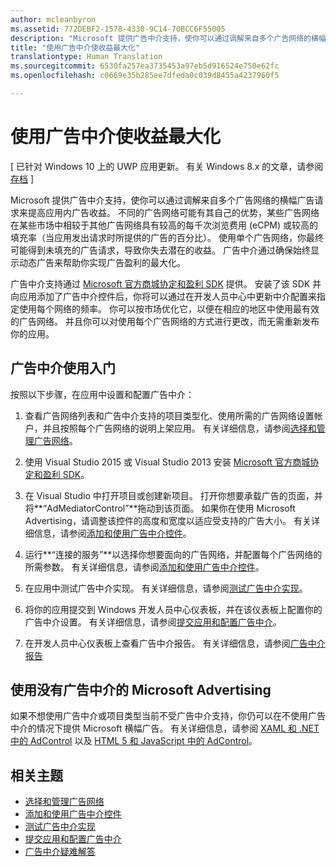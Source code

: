 ```yaml
---
author: mcleanbyron
ms.assetid: 772DEBF2-1578-4330-9C14-70BCC6F55005
description: "Microsoft 提供广告中介支持，使你可以通过调解来自多个广告网络的横幅广告请求来提高应用内广告收益。"
title: "使用广告中介使收益最大化"
translationtype: Human Translation
ms.sourcegitcommit: 6530fa257ea3735453a97eb5d916524e750e62fc
ms.openlocfilehash: c0669e35b285ee7dfeda0c039d8455a4237960f5

---
```


#  使用广告中介使收益最大化


\[ 已针对 Windows 10 上的 UWP 应用更新。 有关 Windows 8.x 的文章，请参阅[存档](http://go.microsoft.com/fwlink/p/?linkid=619132) \]

Microsoft 提供广告中介支持，使你可以通过调解来自多个广告网络的横幅广告请求来提高应用内广告收益。 不同的广告网络可能有其自己的优势，某些广告网络在某些市场中相较于其他广告网络具有较高的每千次浏览费用 (eCPM) 或较高的填充率（当应用发出请求时所提供的广告的百分比）。 使用单个广告网络，你最终可能得到未填充的广告请求，导致你失去潜在的收益。 广告中介通过确保始终显示动态广告来帮助你实现广告盈利的最大化。

广告中介支持通过 [Microsoft 官方商城协定和盈利 SDK](http://aka.ms/store-em-sdk) 提供。 安装了该 SDK 并向应用添加了广告中介控件后，你将可以通过在开发人员中心中更新中介配置来指定使用每个网络的频率。 你可以按市场优化它，以便在相应的地区中使用最有效的广告网络。 并且你可以对使用每个广告网络的方式进行更改，而无需重新发布你的应用。

## 广告中介使用入门


按照以下步骤，在应用中设置和配置广告中介：

1.  查看广告网络列表和广告中介支持的项目类型化、使用所需的广告网络设置帐户，并且按照每个广告网络的说明上架应用。 有关详细信息，请参阅[选择和管理广告网络](select-and-manage-your-ad-networks.md)。

2.  使用 Visual Studio 2015 或 Visual Studio 2013 安装 [Microsoft 官方商城协定和盈利 SDK](http://aka.ms/store-em-sdk)。

3.  在 Visual Studio 中打开项目或创建新项目。 打开你想要承载广告的页面，并将**“AdMediatorControl”**拖动到该页面。 如果你在使用 Microsoft Advertising，请调整该控件的高度和宽度以适应受支持的广告大小。 有关详细信息，请参阅[添加和使用广告中介控件](add-and-use-the-ad-mediator-control.md)。

4.  运行**“连接的服务”**以选择你想要面向的广告网络，并配置每个广告网络的所需参数。 有关详细信息，请参阅[添加和使用广告中介控件](add-and-use-the-ad-mediator-control.md)。

5.  在应用中测试广告中介实现。 有关详细信息，请参阅[测试广告中介实现](test-your-ad-mediation-implementation.md)。

6.  将你的应用提交到 Windows 开发人员中心仪表板，并在该仪表板上配置你的广告中介设置。 有关详细信息，请参阅[提交应用和配置广告中介](submit-your-app-and-configure-ad-mediation.md)。

7.  在开发人员中心仪表板上查看广告中介报告。 有关详细信息，请参阅[广告中介报告](https://msdn.microsoft.com/library/windows/apps/mt148521)

## 使用没有广告中介的 Microsoft Advertising


如果不想使用广告中介或项目类型当前不受广告中介支持，你仍可以在不使用广告中介的情况下提供 Microsoft 横幅广告。 有关详细信息，请参阅 [XAML 和 .NET 中的 AdControl](https://msdn.microsoft.com/library/mt313186.aspx) 以及 [HTML 5 和 JavaScript 中的 AdControl](https://msdn.microsoft.com/library/mt313130.aspx)。

## 相关主题

* [选择和管理广告网络](select-and-manage-your-ad-networks.md)
* [添加和使用广告中介控件](add-and-use-the-ad-mediator-control.md)
* [测试广告中介实现](test-your-ad-mediation-implementation.md)
* [提交应用和配置广告中介](submit-your-app-and-configure-ad-mediation.md)
* [广告中介疑难解答](troubleshoot-ad-mediation.md)
 

 



<!--HONumber=Jun16_HO4-->


